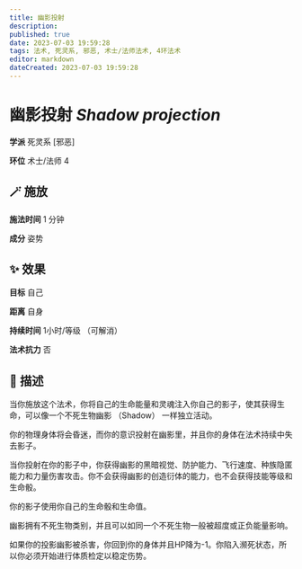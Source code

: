 ```yaml
---
title: 幽影投射
description: 
published: true
date: 2023-07-03 19:59:28
tags: 法术, 死灵系, 邪恶, 术士/法师法术, 4环法术
editor: markdown
dateCreated: 2023-07-03 19:59:28
---
```


# **幽影投射** *Shadow projection*

**学派** 死灵系 \[邪恶\] 

**环位** 术士/法师 4

## 🪄 施放

**施法时间** 1 分钟

**成分** 姿势

## ✨ 效果 

**目标** 自己 

**距离** 自身  

**持续时间** 1小时/等级 （可解消） 

**法术抗力** 否

## 📖 描述

当你施放这个法术，你将自己的生命能量和灵魂注入你自己的影子，使其获得生命，可以像一个不死生物幽影 （Shadow） 一样独立活动。

你的物理身体将会昏迷，而你的意识投射在幽影里，并且你的身体在法术持续中失去影子。

当你投射在你的影子中，你获得幽影的黑暗视觉、防护能力、飞行速度、种族隐匿能力和力量伤害攻击。你不会获得幽影的创造衍体的能力，也不会获得技能等级和生命骰。

你的影子使用你自己的生命骰和生命值。

幽影拥有不死生物类别，并且可以如同一个不死生物一般被超度或正负能量影响。

如果你的投影幽影被杀害，你回到你的身体并且HP降为-1。你陷入濒死状态，所以你必须开始进行体质检定以稳定伤势。
    